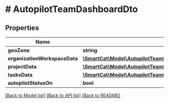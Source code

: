 # # AutopilotTeamDashboardDto

## Properties

Name | Type | Description | Notes
------------ | ------------- | ------------- | -------------
**geoZone** | **string** |  | [optional]
**organizationWorkspaceData** | [**\SmartCat\Model\AutopilotTeamDashboardOrganizationWorkspaceDto**](AutopilotTeamDashboardOrganizationWorkspaceDto.md) |  | [optional]
**projectData** | [**\SmartCat\Model\AutopilotTeamDashboardProjectDto**](AutopilotTeamDashboardProjectDto.md) |  | [optional]
**tasksData** | [**\SmartCat\Model\AutopilotTeamDashboardTasksDto**](AutopilotTeamDashboardTasksDto.md) |  | [optional]
**autopilotStatusOn** | **bool** |  | [optional]

[[Back to Model list]](../../README.md#models) [[Back to API list]](../../README.md#endpoints) [[Back to README]](../../README.md)

